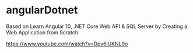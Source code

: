 # angularDotnet

Based on 
Learn Angular 10, .NET Core Web API & SQL Server by Creating a Web Application from Scratch

https://www.youtube.com/watch?v=Dpv6lUKNL9o
